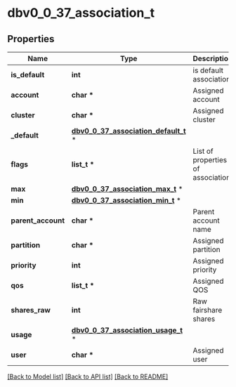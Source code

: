 # dbv0_0_37_association_t

## Properties
Name | Type | Description | Notes
------------ | ------------- | ------------- | -------------
**is_default** | **int** | is default association | [optional] 
**account** | **char \*** | Assigned account | [optional] 
**cluster** | **char \*** | Assigned cluster | [optional] 
**_default** | [**dbv0_0_37_association_default_t**](dbv0_0_37_association_default.md) \* |  | [optional] 
**flags** | **list_t \*** | List of properties of association | [optional] 
**max** | [**dbv0_0_37_association_max_t**](dbv0_0_37_association_max.md) \* |  | [optional] 
**min** | [**dbv0_0_37_association_min_t**](dbv0_0_37_association_min.md) \* |  | [optional] 
**parent_account** | **char \*** | Parent account name | [optional] 
**partition** | **char \*** | Assigned partition | [optional] 
**priority** | **int** | Assigned priority | [optional] 
**qos** | **list_t \*** | Assigned QOS | [optional] 
**shares_raw** | **int** | Raw fairshare shares | [optional] 
**usage** | [**dbv0_0_37_association_usage_t**](dbv0_0_37_association_usage.md) \* |  | [optional] 
**user** | **char \*** | Assigned user | [optional] 

[[Back to Model list]](../README.md#documentation-for-models) [[Back to API list]](../README.md#documentation-for-api-endpoints) [[Back to README]](../README.md)


